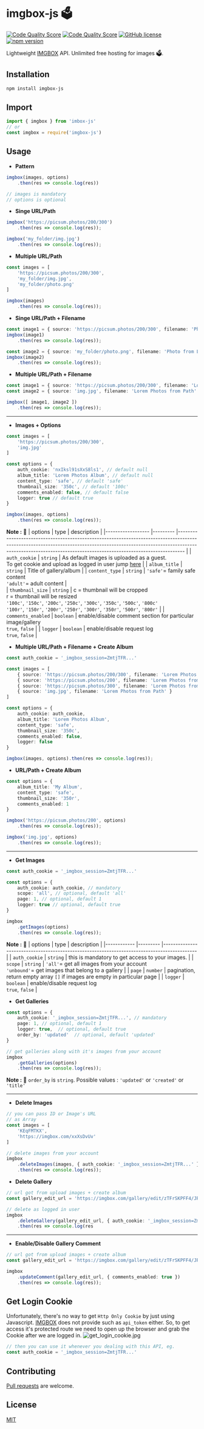 # imgbox-js 🗳️
[![Code Quality Score](https://www.code-inspector.com/project/29187/status/svg)](https://frontend.code-inspector.com/public/project/29187/imgbox-js/dashboard)
[![Code Quality Score](https://www.code-inspector.com/project/29187/score/svg)](https://frontend.code-inspector.com/public/project/29187/imgbox-js/dashboard)
[![GitHub license](https://img.shields.io/github/license/empun/imgbox-js)](https://github.com/empun/imgbox-js/blob/main/LICENSE)
[![npm version](https://badge.fury.io/js/imgbox-js.svg)](https://badge.fury.io/js/imgbox-js)

Lightweight [IMGBOX](https://imgbox.com) API. Unlimited free hosting for images 🗳️.

## Installation

```bash
npm install imgbox-js
```

## Import

```ts
import { imgbox } from 'imbox-js'
// or
const imgbox = require('imgbox-js')
```

## Usage

- **Pattern**
```ts
imgbox(images, options)
    .then(res => console.log(res))

// images is mandatory
// options is optional
```

- **Singe URL/Path**
```ts
imgbox('https://picsum.photos/200/300')
    .then(res => console.log(res));

imgbox('my_folder/img.jpg')
    .then(res => console.log(res));
```

- **Multiple URL/Path**
```ts
const images = [
    'https://picsum.photos/200/300',
    'my_folder/img.jpg',
    'my_folder/photo.png'
]

imgbox(images)
    .then(res => console.log(res));
```

- **Singe URL/Path + Filename**
```ts
const image1 = { source: 'https://picsum.photos/200/300', filename: 'Photo from URL' }
imgbox(image1)
    .then(res => console.log(res));

const image2 = { source: 'my_folder/photo.png', filename: 'Photo from Local Path' }
imgbox(image2)
    .then(res => console.log(res));
```

- **Multiple URL/Path + Filename**
```ts
const image1 = { source: 'https://picsum.photos/200/300', filename: 'Lorem Photos from URL' }
const image2 = { source: 'img.jpg', filename: 'Lorem Photos from Path' }

imgbox([ image1, image2 ])
    .then(res => console.log(res));
```

---

- **Images + Options**
```ts
const images = [
    'https://picsum.photos/200/300',
    'img.jpg'
]

const options = {
    auth_cookie: 'nxIksl91sXxS8ls1', // default null 
    album_title: 'Lorem Photos Album', // default null 
    content_type: 'safe', // default 'safe' 
    thumbnail_size: '350c', // default '100c'
    comments_enabled: false, // default false 
    logger: true // default true 
}

imgbox(images, options)
    .then(res => console.log(res));
```

**Note :** 🚀
| options            | type      | description                                                                                                                                                                                                                                      |
|------------------  |---------  |---------------------------------------------------------------------------------------------------------------------------------------------------------------------------------------------------------------------------------------------     |
| `auth_cookie`      | `string`  | As default images is uploaded as a guest. <br />To get cookie and upload as logged in user jump [here](#get-login-cookie)                                                                                                |
| `album_title`      | `string`  | Title of gallery/album                                                                                                                                                                                                                           |
| `content_type`     | `string`  | `'safe'`= family safe content <br /> `'adult'`= adult content                                                                                                                                                                                    |   
| `thumbnail_size`   | `string`  | c = thumbnail will be cropped <br /> r = thumbnail will be resized <br />  `'100c'`, `'150c'`, `'200c'`, `'250c'`, `'300c'`, `'350c'`, `'500c'`, `'800c'` <br /> `'100r'`, `'150r'`, `'200r'`, `'250r'`, `'300r'`, `'350r'`, `'500r'`, `'800r'`  |
| `comments_enabled` | `boolean` | enable/disable comment section for particular image/gallery <br /> `true`, `false`                                                                                                                                                               |
| `logger`           | `boolean` | enable/disable request log <br /> `true`, `false`                                                                                                                                                                                                |


- **Multiple URL/Path + Filename + Create Album**
```ts
const auth_cookie = '_imgbox_session=ZmtjTFR...'

const images = [
    { source: 'https://picsum.photos/200/300', filename: 'Lorem Photos from URL' },
    { source: 'https://picsum.photos/200', filename: 'Lorem Photos from URL' },
    { source: 'https://picsum.photos/300', filename: 'Lorem Photos from URL' },
    { source: 'img.jpg', filename: 'Lorem Photos from Path' }
]

const options = {
    auth_cookie: auth_cookie,
    album_title: 'Lorem Photos Album',
    content_type: 'safe',
    thumbnail_size: '350c',
    comments_enabled: false,
    logger: false
}

imgbox(images, options).then(res => console.log(res));
```

- **URL/Path + Create Album**
```ts
const options = {
    album_title: 'My Album',
    content_type: 'safe',
    thumbnail_size: '350r',
    comments_enabled: 1
}

imgbox('https://picsum.photos/200', options)
    .then(res => console.log(res));

imgbox('img.jpg', options)
    .then(res => console.log(res));
```

---

- **Get Images**
```ts
const auth_cookie = '_imgbox_session=ZmtjTFR...'

const options = {
    auth_cookie: auth_cookie, // mandatory
    scope: 'all', // optional, default 'all'
    page: 1, // optional, default 1
    logger: true // optional, default true
}

imgbox
    .getImages(options)
    .then(res => console.log(res));
```

**Note :** 🚀
| options         | type      | description                                                                                       |
|------------     |---------  |--------------------------------------------------------------------------------------------       |
| `auth_cookie`   | `string`  | this is mandatory to get access to your images.                                                   |
| `scope`         | `string`  | `'all'`= get all images from your account <br /> `'unbound'`= get images that belong to a gallery |
| `page`          | `number`  | pagination, return empty array `[]` if images are empty in particular page                        |
| `logger`        | `boolean` | enable/disable request log <br /> `true`, `false`                                                 |   

- **Get Galleries**
```ts
const options = {
    auth_cookie: '_imgbox_session=ZmtjTFR...', // mandatory
    page: 1, // optional, default 1
    logger: true,  // optional, default true
    order_by: 'updated'  // optional, default 'updated'
}

// get galleries along with it's images from your account
imgbox
    .getGalleries(options)
    .then(res => console.log(res));
```

**Note :** 🚀
`order_by` is `string`. 
Possible values : `'updated'` or  `'created'` or  `'title'`

---

- **Delete Images**
```ts
// you can pass ID or Image's URL
// as Array 
const images = [
    'KEqFMTKX',
    'https://imgbox.com/xxXsDvUv'
]

// delete images from your account
imgbox
    .deleteImages(images, { auth_cookie: '_imgbox_session=ZmtjTFR...' })
    .then(res => console.log(res));
```

- **Delete Gallery**
```ts
// url got from upload images + create album
const gallery_edit_url = 'https://imgbox.com/gallery/edit/zTFrSKPFF4/JR0hdNWKEAeChDFi'

// delete as logged in user
imgbox
    .deleteGallery(gallery_edit_url, { auth_cookie: '_imgbox_session=ZmtjTFR...' })
    .then(res => console.log(res
```

---

- **Enable/Disable Gallery Comment**
```ts
// url got from upload images + create album
const gallery_edit_url = 'https://imgbox.com/gallery/edit/zTFrSKPFF4/JR0hdNWKEAeChDFi'

imgbox
    .updateComment(gallery_edit_url, { comments_enabled: true })
    .then(res => console.log(res));
```

## Get Login Cookie
Unfortunately, there's no way to get `Http Only Cookie` by just using Javascript. [IMGBOX](https://imgbox.com) does not provide such as `api_token` either. So, to get access it's protected route we need to open up the browser and grab the Cookie after we are logged in.
![get_login_cookie.jpg](https://images2.imgbox.com/3a/b5/v4gAgmAp_o.png "Get Login Cookie")

```ts
// then you can use it whenever you dealing with this API, eg.
const auth_cookie = '_imgbox_session=ZmtjTFR...'
```

## Contributing
[Pull requests](https://github.com/empun/imgbox-js/pulls) are welcome.

## License
[MIT](https://github.com/empun/imgbox-js/blob/main/LICENSE)

